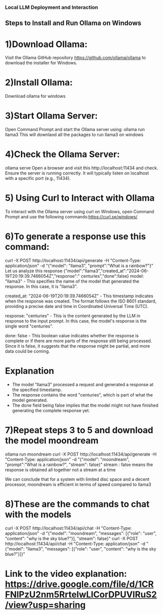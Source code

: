 ### Local LLM Deployment and Interaction
## Steps to Install and Run Ollama on Windows

# 1)Download Ollama:
Visit the Ollama GitHub repository https://github.com/ollama/ollama to download the installer for Windows.

# 2)Install Ollama:
Download ollama for windows
 
# 3)Start Ollama Server:
Open Command Prompt and start the Ollama server using:
ollama run llama3
This will downlaod all the packages to run llama3 on windows

# 4)Check the Ollama Server:
ollama serve
Open a browser and visit this http://localhost:11434 and check.
Ensure the server is running correctly. It will typically listen on localhost with a specific port (e.g., 11434).
# 5) Using Curl to Interact with Ollama

To interact with the Ollama server using curl on Windows, open Command Prompt and use the following commands:https://curl.se/windows/

# 6)To generate a response use this command:
curl -X POST http://localhost:11434/api/generate -H "Content-Type: application/json" -d "{\"model\": \"llama3\", \"prompt\":\"What is a rainbow?\"}"
Let us analyze this response {"model":"llama3","created_at":"2024-06-19T20:19:39.7466054Z","response":" centuries","done":false} 
model: "llama3" - This specifies the name of the model that generated the response. In this case, it is "llama3".

created_at: "2024-06-19T20:19:39.7466054Z" - This timestamp indicates when the response was created. The format follows the ISO 8601 standard, providing a precise date and time in Coordinated Universal Time (UTC).

response: "centuries" - This is the content generated by the LLM in response to the input prompt. In this case, the model's response is the single word "centuries".

done: false - This boolean value indicates whether the response is complete or if there are more parts of the response still being processed. Since it is false, it suggests that the response might be partial, and more data could be coming.

# Explanation
- The model "llama3" processed a request and generated a response at the specified timestamp.
- The response contains the word "centuries", which is part of what the model generated.
- The done field being false implies that the model might not have finished generating the complete response yet.
# 7)Repeat steps 3 to 5 and download the model moondream
ollama run moondream
curl -X POST http://localhost:11434/api/generate -H "Content-Type: application/json" -d "{\"model\": \"moondream\", \"prompt\":\"What is a rainbow?\", \"stream\": false}"
stream : false means the response is obtained all together not a stream at a time

We can conclude that for a system with limited disc space and a decent processor, moondream is efficient in terms of speed compared to llama3
# 8)These are the commands to chat with the models
curl -X POST http://localhost:11434/api/chat -H "Content-Type: application/json" -d "{\"model\": \"moondream\", \"messages\": [{\"role\": \"user\", \"content\": \"why is the sky blue?\"}], \"stream\": false}"
curl -X POST http://localhost:11434/api/chat -H "Content-Type: application/json" -d "{\"model\": \"llama3\", \"messages\": [{\"role\": \"user\", \"content\": \"why is the sky blue?\"}]}"

# Link to the video explanation: https://drive.google.com/file/d/1CRFNlPzU2nm5RrtelwLlCorDPUVlRuS2/view?usp=sharing

